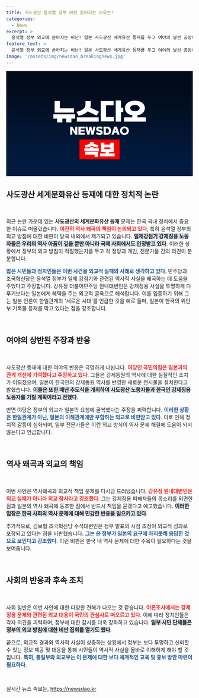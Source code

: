 ```yaml
---
title: 사도광산 윤석열 정부 비판 쏟아지는 이유는?
categories:
  - News
excerpt: >
  윤석열 정부 외교에 쏟아지는 비난! 일본 사도광산 세계유산 등재를 두고 여야의 날선 공방이 벌어지고 있다. 굴욕 외교와 역사 왜곡의 책임을 묻는 목소리가 커지는데... 이란 비극적 결정을 둘러싼 진실은 과연? 클릭해 확인하세요!
feature_text: >
  윤석열 정부 외교에 쏟아지는 비난! 일본 사도광산 세계유산 등재를 두고 여야의 날선 공방이 벌어지고 있다. 굴욕 외교와 역사 왜곡의 책임을 묻는 목소리가 커지는데... 이란 비극적 결정을 둘러싼 진실은 과연? 클릭해 확인하세요!
image: '/assets/img/newsdao_breakingnews.jpg'
---
```


<p><img src="/assets/img/newsdao_breakingnews.jpg" alt="flaretime 속보" /></p>

<h2 data-ke-size="size26">사도광산 세계문화유산 등재에 대한 정치적 논란</h2>

<p data-ke-size="size16">&nbsp;</p>

<p>최근 논란 가운데 있는 <b>사도광산의 세계문화유산 등재</b> 문제는 한국 국내 정치에서 중요한 이슈로 떠올랐습니다. <b><span style="color: #ee2323;">여전히 역사 왜곡의 책임이 논의되고 있다</span></b>, 특히 윤석열 정부의 외교 방침에 대한 비판이 당국 내외에서 제기되고 있습니다. <b><span style="background-color: #21538527;">일제강점기 강제징용 노동자들은 우리의 역사 아픔이 깊을 뿐만 아니라 국제 사회에서도 인정받고 있다</span></b>. 이러한 상황에서 정부의 외교 방침이 적절했는지를 두고 각 정당과 개인, 전문가들 간의 의견이 분분합니다. </p>

<p><b><span style="color: #1a5490;">많은 시민들과 정치인들은 이번 사건을 외교적 실패의 사례로 생각하고 있다</span></b>. 민주당과 조국혁신당은 윤석열 정부가 일제 강점기와 관련된 역사적 사실을 왜곡하는 데 도움을 주었다고 주장합니다. 강유정 더불어민주당 원내대변인은 강제징용 사실을 투명하게 다루기보다는 일본에게 혜택을 주는 외교적 굴욕으로 해석합니다. 이를 입증하기 위해 그는 일본 언론이 한일관계의 '새로운 시대'를 언급한 것을 예로 들며, 일본이 한국의 위안부 기록물 등재를 막고 있다는 점을 강조합니다.</p>

<p data-ke-size="size16">&nbsp;</p>

<h2 data-ke-size="size26">여야의 상반된 주장과 반응</h2>

<p data-ke-size="size16">&nbsp;</p>

<p>사도광산 등재에 대한 여야의 반응은 극명하게 나뉩니다. <b><span style="color: #ee2323;">여당인 국민의힘은 일본과의 관계 개선에 기여했다고 주장하고 있다</span></b>. 그들은 강제동원의 역사에 대한 실질적인 조치가 이뤄졌으며, 일본이 한국인의 강제동원 역사를 반영한 새로운 전시물을 설치한다고 밝혔습니다. <b><span style="background-color: #21538527;">이들은 또한 매년 추도식을 개최하여 사도광산 노동자들과 한국인 강제징용 노동자를 기릴 계획이라고 전했다</span></b>.</p>

<p>반면 야당은 정부의 외교가 일본의 요청에 굴복했다는 주장을 피력합니다. <b><span style="color: #1a5490;">이러한 상황은 한일관계가 아닌, 일본의 이해관계에만 부합하는 외교로 비판받고 있다</span></b>. 이로 인해 정치적 갈등이 심화되며, 일부 전문가들은 이런 외교 방식이 역사 문제 해결에 도움이 되지 않는다고 언급합니다.</p>

<p data-ke-size="size16">&nbsp;</p>

<h2 data-ke-size="size26">역사 왜곡과 외교의 책임</h2>

<p data-ke-size="size16">&nbsp;</p>

<p>이번 사안은 역사왜곡과 외교적 책임 문제를 다시금 드러냈습니다. <b><span style="color: #ee2323;">강유정 원내대변인은 외교 실패가 아니라 외교 참사라고 강조했다</span></b>. 그는 강제징용 피해자들의 목소리를 외면한 점과 일본의 역사 왜곡에 동조한 점에서 반드시 책임을 묻겠다고 예고했습니다. <b><span style="background-color: #21538527;">이러한 입장은 한국 사회의 역사 문제에 대해 민감한 반응을 일으키고 있다</span></b>.</p>

<p>추가적으로, 김보협 조국혁신당 수석대변인은 정부 발표의 시점 조정이 외교적 성과로 포장되고 있다는 점을 비판했습니다. <b><span style="color: #1a5490;">그는 윤 정부가 일본의 요구에 마지못해 응답한 것으로 보인다고 강조했다</span></b>. 이런 비판은 한국 내 역사 문제에 대한 주목이 필요하다는 것을 보여줍니다.</p>

<p data-ke-size="size16">&nbsp;</p>

<h2 data-ke-size="size26">사회의 반응과 후속 조치</h2>

<p data-ke-size="size16">&nbsp;</p>

<p>사회 일반은 이번 사안에 대한 다양한 견해가 나오는 것 같습니다. <b><span style="color: #ee2323;">여론조사에서는 강제징용 문제와 관련된 외교 대응이 국민의 관심사로 떠오르고 있다</span></b>. 이에 따라 정치인들은 각자 의견을 피력하며, 정부에 대한 감시를 더욱 강화하고 있습니다. <b><span style="background-color: #21538527;">일부 시민 단체들은 정부의 외교 방침에 대한 비판 집회를 열기도 했다</span></b>.</p>

<p>끝으로, 외교적 경과와 역사적 사실이 상충하는 상황에서 정부는 보다 투명하고 신뢰할 수 있는 정보 제공 및 대응을 통해 시민들이 역사적 사실을 올바로 이해하게 해야 할 것입니다. <b><span style="color: #1a5490;">특히, 통일부와 외교부는 이 문제에 대한 보다 체계적인 교육 및 홍보 방안 마련이 필요하다</span></b>.</p>

<p data-ke-size="size16">&nbsp;</p>
실시간 뉴스 속보는, <a href="https://newsdao.kr" rel="dofollow">https://newsdao.kr</a>


